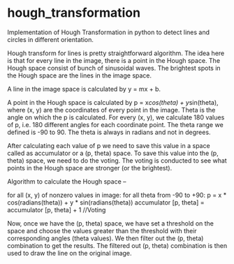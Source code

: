 # hough_transformation
Implementation of Hough Transformation in python to detect lines and circles in different orientation.

Hough transform for lines is pretty straightforward algorithm. The idea here is that for every line in the image, there is a point in the Hough space. The Hough space consist of bunch of sinusoidal waves. The brightest spots in the Hough space are the lines in the image space. 

A line in the image space is calculated by y = mx + b.

A point in the Hough space is calculated by 
p = x*cos(theta) + y*sin(theta), 
where (x, y) are the coordinates of every point in the image. Theta is the angle on which the p is calculated. For every (x, y), we calculate 180 values of p, i.e. 180 different angles for each coordinate point. The theta range we defined is -90 to 90. The theta is always in radians and not in degrees.

After calculating each value of p we need to save this value in a space called as accumulator or a (p, theta) space. To save this value into the (p, theta) space, we need to do the voting. The voting is conducted to see what points in the Hough space are stronger (or the brightest). 

Algorithm to calculate the Hough space – 

	
for all (x, y) of nonzero values in image:
	for all theta from -90 to +90:
		p = x * cos(radians(theta)) + y * sin(radians(theta))
		accumulator [p, theta] = accumulator [p, theta] + 1 //Voting

Now, once we have the (p, theta) space, we have set a threshold on the space and choose the values greater than the threshold with their corresponding angles (theta values). We then filter out the (p, theta) combination to get the results. The filtered out (p, theta) combination is then used to draw the line on the original image. 
